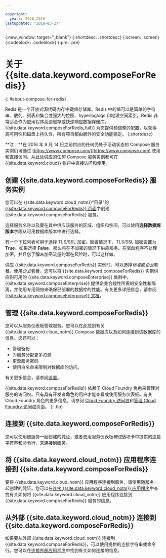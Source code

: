 ```yaml
---

copyright:
  years: 2016,2018
lastupdated: "2018-03-27"
---
```


{:new_window: target="_blank"}
{:shortdesc: .shortdesc}
{:screen: .screen}
{:codeblock: .codeblock}
{:pre: .pre}

# 关于 {{site.data.keyword.composeForRedis}}
{: #about-compose-for-redis}

Redis 是一个开放式源代码内存中键值存储库。Redis 中的值可以是简单的字符串、散列、列表和集合或强大的位图、hyperloglogs 和地理空间索引。Redis 非常适合作为应用程序高速缓存或快速响应数据存储库。{{site.data.keyword.composeForRedis_full}} 为您提供预调整的配置，以获得高可用性和磁盘上持久性，所有项目都由额外的安全功能锁定。
{:shortdesc}

**注：**在 2016 年 9 月 14 日之前供应的任何仍处于活动状态的 Compose 服务实例仍可通过 [https://www.compose.com/](https://www.compose.com) 使用和直接访问。从此处供应的任何 Compose 服务实例都可在 {{site.data.keyword.cloud}} 帐户中直接访问和使用。

## 创建 {{site.data.keyword.composeForRedis}} 服务实例

您可以在 {{site.data.keyword.cloud_notm}}“目录”的 [{{site.data.keyword.composeForRedis}} 页面](https://console.{DomainName}/catalog/services/compose-for-redis/)中创建 {{site.data.keyword.composeForRedis}} 服务。

选择服务名称以及要在其中供应该服务的区域、组织和空间。可以使用**选择数据库版本**字段从可用数据库版本中进行选择。

有一个下拉列表可用于选择 TLS/SSL 加密。缺省情况下，TLS/SSL 加密设置为 **True**。如果选择 **False**，那么将在不加密的情况下供应服务。在驱动程序不处理加密，并且您了解未加密流量的潜在风险时，可以这样做。 

供应 {{site.data.keyword.composeForRedis}} 实例时，可以选择*标准*或*企业*套餐。使用*企业*套餐，您可以将 {{site.data.keyword.composeForRedis}} 实例供应到可用的 {{site.data.keyword.composeEnterprise}} 集群中。{{site.data.keyword.composeEnterprise}} 提供企业合规性所需的安全性和隔离，并使用专用网络来确保已部署的数据库的性能。有关更多详细信息，请参阅 [{{site.data.keyword.composeEnterprise}} 文档](/docs/services/ComposeEnterprise/index.html)。

## 管理 {{site.data.keyword.composeForRedis}}

您可以从服务仪表板管理服务。您可以在此找到有关 {{site.data.keyword.cloud_notm}} Compose 数据库以及如何连接到该数据库的信息。您还可以：
- 管理备份
- 为服务分配更多资源
- 更改服务密码
- 使用白名单来限制对数据库的访问。 

有关更多信息，请参阅[设置](./dashboard-settings.html)。

{{site.data.keyword.composeForRedis}} 依赖于 Cloud Foundry 角色来管理对服务的访问权。只有具有开发者角色的用户才能查看或使用服务仪表板。有关 Cloud Foundry 角色的更多信息，请参阅 [Cloud Foundry 访问权](https://console.{DomainName}/docs/iam/cfaccess.html#cfaccess)和[管理 Cloud Foundry 访问权](https://console.{DomainName}/docs/iam/mngcf.html#mngcf)页面。
{: .tip}

## 连接到 {{site.data.keyword.composeForRedis}}

您可以使用随服务一起创建的凭证，或者使用服务仪表板*概述*选项卡中提供的连接字符串和命令行，来连接到服务。

## 将 {{site.data.keyword.cloud_notm}} 应用程序连接到 {{site.data.keyword.composeForRedis}}

要将 {{site.data.keyword.cloud_notm}} 应用程序连接到服务，请使用随服务一起创建的凭证。您可以在[连接 {{site.data.keyword.cloud_notm}} 应用程序](./connecting-bluemix-app.html)中查找有关如何将 {{site.data.keyword.cloud_notm}} 应用程序连接到 {{site.data.keyword.composeForRedis}} 服务的信息。

## 从外部 {{site.data.keyword.cloud_notm}} 连接到 {{site.data.keyword.composeForRedis}}

如果要从外部 {{site.data.keyword.cloud_notm}} 连接到 {{site.data.keyword.composeForRedis}}，可以使用提供的连接字符串或命令行。您可以在[连接外部应用程序](./connecting-external.html)中找到有关如何连接的信息。
